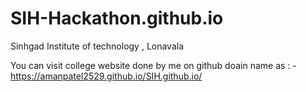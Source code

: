 # SIH-Hackathon.github.io
Sinhgad Institute of technology , Lonavala 

You can visit college website done by me on github doain name as : - https://amanpatel2529.github.io/SIH.github.io/
